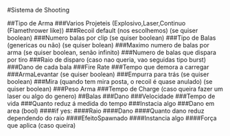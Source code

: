 #Sistema de Shooting

##Tipo de Arma
###Varios Projeteis (Explosivo,Laser,Continuo (Flamethrower like))
###Recoil default (nos escolhemos) (se quiser boolean)
###Numero balas por clip (se quiser boolean)
###Tipo de Balas (genericas ou não) (se quiser bolean)
###Maximo numero de balas por arma (se quiser boolean, senão infinito)
###Numero de balas que dispara por tiro
###Raio de disparo (caso nao queria, vao seguidas tipo burst)
###Dano de cada bala
###Fire Rate
###Tempo que demora a carregar
###ArmaLevantar (se quiser boolean)
###Empurra para trás (se quiser boolean)
###Mira (quando tem mira posta, o recoil é quase anulado) (se quiser boolean)
###Peso Arma
###Tempo de Charge  (caso queira fazer um laser ou algo do genero)
##Balas
###Dano
###Velocidade
###Tempo de vida
###Quanto reduz á medida do tempo
###Instacia algo
###Dano em area (bool)
####if yes:
####Raio
####Dano
####Quanto dano reduz dependendo do raio
####EfeitoSpawnado
####Instancia algo
 ####Força que aplica (caso queira)
